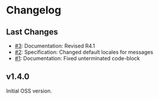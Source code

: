 # Changelog

## Last Changes

- [#3](https://github.com/LaxarJS/ax-media-widget/3): Documentation: Revised R4.1
- [#2](https://github.com/LaxarJS/ax-media-widget/2): Specification: Changed default locales for messages
- [#1](https://github.com/LaxarJS/ax-media-widget/1): Documentation: Fixed unterminated code-block


## v1.4.0

Initial OSS version.

